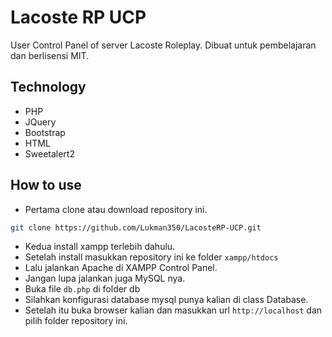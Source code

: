 # Lacoste RP UCP
User Control Panel of server Lacoste Roleplay. Dibuat untuk pembelajaran dan berlisensi MIT.

## Technology
- PHP
- JQuery
- Bootstrap
- HTML
- Sweetalert2

## How to use
- Pertama clone atau download repository ini.
```sh
git clone https://github.com/Lukman350/LacosteRP-UCP.git
```
- Kedua install xampp terlebih dahulu.
- Setelah install masukkan repository ini ke folder `xampp/htdocs`
- Lalu jalankan Apache di XAMPP Control Panel.
- Jangan lupa jalankan juga MySQL nya.
- Buka file `db.php` di folder db
- Silahkan konfigurasi database mysql punya kalian di class Database.
- Setelah itu buka browser kalian dan masukkan url `http://localhost` dan pilih folder repository ini.
